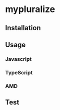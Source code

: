 # mypluralize


## Installation 



## Usage



### Javascript



### TypeScript



### AMD


## Test 

